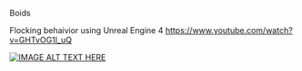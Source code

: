 Boids

Flocking behaivior using Unreal Engine 4
https://www.youtube.com/watch?v=GHTvOG1I_uQ

[![IMAGE ALT TEXT HERE](https://img.youtube.com/vi/GHTvOG1I_uQ/maxresdefault.jpg)](https://www.youtube.com/watch?v=GHTvOG1I_uQ)
